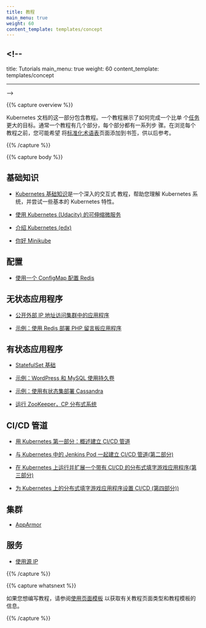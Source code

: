 ```yaml
---
title: 教程
main_menu: true
weight: 60
content_template: templates/concept
---
```


## <!--

title: Tutorials main_menu: true weight: 60 content_template: templates/concept

---

-->

{{% capture overview %}}

Kubernetes 文档的这一部分包含教程。一个教程展示了如何完成一个比单
个[任务](zh/docs/tasks/)更大的目标。通常一个教程有几个部分，每个部分都有一系列步
骤。在浏览每个教程之前，您可能希望
将[标准化术语表](zh/docs/reference/glossary/)页面添加到书签，供以后参考。

<!--
This section of the Kubernetes documentation contains tutorials.
A tutorial shows how to accomplish a goal that is larger than a single
[task](zh/docs/tasks/). Typically a tutorial has several sections,
each of which has a sequence of steps.
Before walking through each tutorial, you may want to bookmark the
[Standardized Glossary](zh/docs/reference/glossary/) page for later references.
-->

{{% /capture %}}

{{% capture body %}}

## 基础知识

<!--
## Basics
-->

- [Kubernetes 基础知识](zh/docs/tutorials/Kubernetes-Basics/)是一个深入的交互式
  教程，帮助您理解 Kubernetes 系统，并尝试一些基本的 Kubernetes 特性。

<!--
* [Kubernetes Basics](zh/docs/tutorials/kubernetes-basics/) is an in-depth interactive tutorial that helps you understand the Kubernetes system and try out some basic Kubernetes features.
-->

- [使用 Kubernetes (Udacity) 的可伸缩微服务](https://www.udacity.com/course/scalable-microservices-with-kubernetes--ud615)

<!--
* [Scalable Microservices with Kubernetes (Udacity)](https://www.udacity.com/course/scalable-microservices-with-kubernetes--ud615)
-->

- [介绍 Kubernetes (edx)](https://www.edx.org/course/introduction-kubernetes-linuxfoundationx-lfs158x#)

<!--
* [Introduction to Kubernetes (edX)](https://www.edx.org/course/introduction-kubernetes-linuxfoundationx-lfs158x#)
-->

- [你好 Minikube](zh/docs/tutorials/hello-minikube/)

<!--
* [Hello Minikube](zh/docs/tutorials/hello-minikube/)
-->

## 配置

<!--
## Configuration
-->

- [使用一个 ConfigMap 配置 Redis](zh/docs/tutorials/configuration/configure-redis-using-configmap/)

<!--
* [Configuring Redis Using a ConfigMap](zh/docs/tutorials/configuration/configure-redis-using-configmap/)
-->

## 无状态应用程序

<!--
## Stateless Applications
-->

- [公开外部 IP 地址访问集群中的应用程序](zh/docs/tutorials/stateless-application/expose-external-ip-address/)

<!--
* [Exposing an External IP Address to Access an Application in a Cluster](zh/docs/tutorials/stateless-application/expose-external-ip-address/)
-->

- [示例：使用 Redis 部署 PHP 留言板应用程序](zh/docs/tutorials/stateless-application/guestbook/)

<!--
* [Example: Deploying PHP Guestbook application with Redis](zh/docs/tutorials/stateless-application/guestbook/)
-->

## 有状态应用程序

<!--
## Stateful Applications
-->

- [StatefulSet 基础](zh/docs/tutorials/stateful-application/basic-stateful-set/)

<!--
* [StatefulSet Basics](zh/docs/tutorials/stateful-application/basic-stateful-set/)
-->

- [示例：WordPress 和 MySQL 使用持久卷](zh/docs/tutorials/stateful-application/mysql-wordpress-persistent-volume/)

<!--
* [Example: WordPress and MySQL with Persistent Volumes](zh/docs/tutorials/stateful-application/mysql-wordpress-persistent-volume/)
-->

- [示例：使用有状态集部署 Cassandra](zh/docs/tutorials/stateful-application/cassandra/)

<!--
* [Example: Deploying Cassandra with Stateful Sets](zh/docs/tutorials/stateful-application/cassandra/)
-->

- [运行 ZooKeeper，CP 分布式系统](zh/docs/tutorials/stateful-application/zookeeper/)

<!--
* [Running ZooKeeper, A CP Distributed System](zh/docs/tutorials/stateful-application/zookeeper/)
-->

## CI/CD 管道

<!--
## CI/CD Pipeline
-->

- [用 Kubernetes 第一部分：概述建立 CI/CD 管道](https://www.linux.com/blog/learn/chapter/Intro-to-Kubernetes/2017/5/set-cicd-pipeline-kubernetes-part-1-overview)

<!--
* [Set Up a CI/CD Pipeline with Kubernetes Part 1: Overview](https://www.linux.com/blog/learn/chapter/Intro-to-Kubernetes/2017/5/set-cicd-pipeline-kubernetes-part-1-overview)
-->

- [与 Kubernetes 中的 Jenkins Pod 一起建立 CI/CD 管道(第二部分)](https://www.linux.com/blog/learn/chapter/Intro-to-Kubernetes/2017/6/set-cicd-pipeline-jenkins-pod-kubernetes-part-2)

<!--
* [Set Up a CI/CD Pipeline with a Jenkins Pod in Kubernetes (Part 2)](https://www.linux.com/blog/learn/chapter/Intro-to-Kubernetes/2017/6/set-cicd-pipeline-jenkins-pod-kubernetes-part-2)
-->

- [在 Kubernetes 上运行并扩展一个带有 CI/CD 的分布式填字游戏应用程序(第三部分)](https://www.linux.com/blog/learn/chapter/intro-to-kubernetes/2017/6/run-and-scale-distributed-crossword-puzzle-app-cicd-kubernetes-part-3)

<!--
* [Run and Scale a Distributed Crossword Puzzle App with CI/CD on Kubernetes (Part 3)](https://www.linux.com/blog/learn/chapter/intro-to-kubernetes/2017/6/run-and-scale-distributed-crossword-puzzle-app-cicd-kubernetes-part-3)
-->

- [为 Kubernetes 上的分布式填字游戏应用程序设置 CI/CD (第四部分))](https://www.linux.com/blog/learn/chapter/intro-to-kubernetes/2017/6/set-cicd-distributed-crossword-puzzle-app-kubernetes-part-4)

<!--
* [Set Up CI/CD for a Distributed Crossword Puzzle App on Kubernetes (Part 4)](https://www.linux.com/blog/learn/chapter/intro-to-kubernetes/2017/6/set-cicd-distributed-crossword-puzzle-app-kubernetes-part-4)
-->

## 集群

- [AppArmor](zh/docs/tutorials/clusters/apparmor/)

<!--
## Clusters

* [AppArmor](zh/docs/tutorials/clusters/apparmor/)
-->

## 服务

- [使用源 IP](zh/docs/tutorials/services/source-ip/)

<!--
## Services

* [Using Source IP](zh/docs/tutorials/services/source-ip/)
-->

{{% /capture %}}

{{% capture whatsnext %}}

如果您想编写教程，请参阅[使用页面模板](zh/docs/home/contribute/page-templates/)
以获取有关教程页面类型和教程模板的信息。

<!--
If you would like to write a tutorial, see
[Using Page Templates](zh/docs/home/contribute/page-templates/)
for information about the tutorial page type and the tutorial template.
-->

{{% /capture %}}
